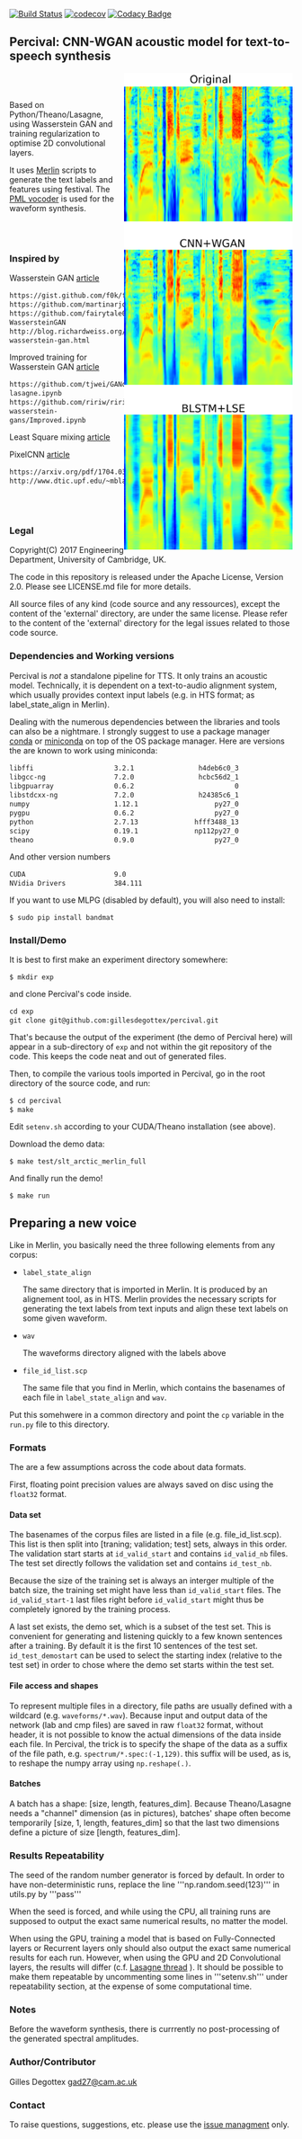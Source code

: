 [![Build Status](https://travis-ci.org/gillesdegottex/percival.svg?branch=master)](https://travis-ci.org/gillesdegottex/percival)
[![codecov](https://codecov.io/gh/gillesdegottex/percival/branch/master/graph/badge.svg)](https://codecov.io/gh/gillesdegottex/percival)
[![Codacy Badge](https://api.codacy.com/project/badge/Grade/f910efb5168a4569acea88ee0011e394)](https://www.codacy.com/app/gillesdegottex/percival?utm_source=github.com&amp;utm_medium=referral&amp;utm_content=gillesdegottex/percival&amp;utm_campaign=Badge_Grade)

## Percival: CNN-WGAN acoustic model for text-to-speech synthesis

<img align="right" width="300" src="./doc/spec_sample.png">

<br/><br/>

Based on Python/Theano/Lasagne, using Wasserstein GAN and training
regularization to optimise 2D convolutional layers.

It uses [Merlin](https://github.com/CSTR-Edinburgh/merlin) scripts to generate
the text labels and features using festival. The [PML vocoder](https://github.com/gillesdegottex/pulsemodel) is used for the waveform synthesis.

<br/><br/>

### Inspired by

Wasserstein GAN [article](https://arxiv.org/abs/1701.07875)

    https://gist.github.com/f0k/f3190ebba6c53887d598d03119ca2066
    https://github.com/martinarjovsky/WassersteinGAN
    https://github.com/fairytale0011/Conditional-WassersteinGAN
    http://blog.richardweiss.org/2017/07/21/conditional-wasserstein-gan.html

Improved training for Wasserstein GAN [article](https://arxiv.org/abs/1704.00028)

    https://github.com/tjwei/GANotebooks/blob/master/wgan2-lasagne.ipynb
    https://github.com/ririw/ririw.github.io/blob/master/assets/conditional-wasserstein-gans/Improved.ipynb

Least Square mixing [article](https://arxiv.org/abs/1611.07004)

PixelCNN [article](https://arxiv.org/abs/1606.05328)

    https://arxiv.org/pdf/1704.03809.pdf
    http://www.dtic.upf.edu/~mblaauw/MdM_NIPS_seminar/

<br/><br/>

### Legal

Copyright(C) 2017 Engineering Department, University of Cambridge, UK.

The code in this repository is released under the Apache License, Version 2.0.
Please see LICENSE.md file for more details.

All source files of any kind (code source and any ressources), except the
content of the 'external' directory, are under the same license. Please refer
to the content of the 'external' directory for the legal issues related to those
code source.


### Dependencies and Working versions

Percival is _not_ a standalone pipeline for TTS. It only trains an acoustic
model. Technically, it is dependent on a text-to-audio alignment system, which
usually provides context input labels (e.g. in HTS format; as label_state_align
in Merlin).

Dealing with the numerous dependencies between the libraries and tools can also
be a nightmare. I strongly suggest to use a package manager
[conda](https://conda.io/docs/) or [miniconda](https://conda.io/miniconda.html)
on top of the OS package manager. Here are versions the are known to work using
miniconda:
```
libffi                    3.2.1                h4deb6c0_3  
libgcc-ng                 7.2.0                hcbc56d2_1  
libgpuarray               0.6.2                         0  
libstdcxx-ng              7.2.0                h24385c6_1  
numpy                     1.12.1                   py27_0  
pygpu                     0.6.2                    py27_0  
python                    2.7.13              hfff3488_13  
scipy                     0.19.1              np112py27_0  
theano                    0.9.0                    py27_0  
```
And other version numbers
```
CUDA                      9.0
NVidia Drivers            384.111
```

If you want to use MLPG (disabled by default), you will also need to install:
```
$ sudo pip install bandmat
```

### Install/Demo

It is best to first make an experiment directory somewhere:
```
$ mkdir exp
```
and clone Percival's code inside.
```
cd exp
git clone git@github.com:gillesdegottex/percival.git
```
That's because the output of the experiment (the demo of Percival here) will
appear in a sub-directory of ```exp``` and not within the git repository of the
code. This keeps the code neat and out of generated files.

Then, to compile the various tools imported in Percival, go in the root
directory of the source code, and run:
```
$ cd percival
$ make
```

Edit `setenv.sh` according to your CUDA/Theano installation (see above).

Download the demo data:
```
$ make test/slt_arctic_merlin_full
```

And finally run the demo!
```
$ make run
```

## Preparing a new voice
Like in Merlin, you basically need the three following elements from any corpus:
* `label_state_align`

    The same directory that is imported in Merlin. It is produced by an
    alignement tool, as in HTS. Merlin provides the necessary scripts for
    generating the text labels from text inputs and align these text labels on
    some given waveform.

* `wav`

    The waveforms directory aligned with the labels above

* `file_id_list.scp`

    The same file that you find in Merlin, which contains the basenames of each
    file in `label_state_align` and `wav`.    

Put this somehwere in a common directory and point the `cp` variable in the
`run.py` file to this directory.


### Formats

The are a few assumptions across the code about data formats.

First, floating point precision values are always saved on disc using the `float32` format.

#### Data set
The basenames of the corpus files are listed in a file (e.g. file_id_list.scp).
This list is then split into [traning; validation; test] sets, always in this order.
The validation start starts at `id_valid_start` and contains `id_valid_nb` files.
The test set directly follows the validation set and contains `id_test_nb`.

Because the size of the training set is always an interger multiple of the batch size, the training set might have less than `id_valid_start` files.
The `id_valid_start-1` last files right before `id_valid_start` might thus be completely ignored by the training process.

A last set exists, the demo set, which is a subset of the test set. This is convenient for generating and listening quickly to a few known sentences after a training. By default it is the first 10 sentences of the test set.
`id_test_demostart` can be used to select the starting index (relative to the test set) in order to chose where the demo set starts within the test set.

#### File access and shapes
To represent multiple files in a directory, file paths are usually defined with a wildcard (e.g. `waveforms/*.wav`).
Because input and output data of the network (lab and cmp files) are saved in raw `float32` format, without header, it is not possible to know the actual dimensions of the data
inside each file.
In Percival, the trick is to specify the shape of the data as a suffix of the file path, e.g. `spectrum/*.spec:(-1,129)`. this suffix will be used, as is, to reshape the numpy array using `np.reshape(.)`.

#### Batches

A batch has a shape: [size, length, features_dim]. Because Theano/Lasagne needs a "channel" dimension (as in pictures), batches' shape often become temporarily [size, 1, length, features_dim] so that the last two dimensions define a picture of size [length, features_dim].


### Results Repeatability

The seed of the random number generator is forced by default.
In order to have non-deterministic runs, replace the line '''np.random.seed(123)''' in utils.py by '''pass'''

When the seed is forced, and while using the CPU, all training runs are supposed to output the exact same numerical results, no matter the model.

When using the GPU, training a model that is based on Fully-Connected layers or Recurrent layers only should also output the exact same numerical results for each run.
However, when using the GPU and 2D Convolutional layers, the results will differ (c.f. [Lasagne thread](https://github.com/Lasagne/Lasagne/issues/6) ).
It should be possible to make them repeatable by uncommenting some lines in '''setenv.sh''' under repeatability section, at the expense of some computational time.


### Notes
Before the waveform synthesis, there is currrently no post-processing of the generated spectral amplitudes.

### Author/Contributor
Gilles Degottex <gad27@cam.ac.uk>

### Contact
To raise questions, suggestions, etc. please use the [issue managment](https://github.com/gillesdegottex/percival/issues) only.
